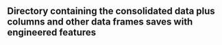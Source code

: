 ## Directory containing the consolidated data plus columns and other data frames saves with engineered features